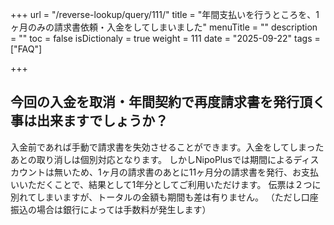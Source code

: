+++
url = "/reverse-lookup/query/111/"
title = "年間支払いを行うところを、1ヶ月のみの請求書依頼・入金をしてしまいました"
menuTitle = ""
description = ""
toc = false
isDictionaly = true
weight = 111
date = "2025-09-22"
tags = ["FAQ"]

+++

## 今回の入金を取消・年間契約で再度請求書を発行頂く事は出来ますでしょうか？

入金前であれば手動で請求書を失効させることができます。入金をしてしまったあとの取り消しは個別対応となります。
しかしNipoPlusでは期間によるディスカウントは無いため、1ヶ月の請求書のあとに11ヶ月分の請求書を発行、お支払いいただくことで、結果として1年分としてご利用いただけます。
伝票は２つに別れてしまいますが、トータルの金額も期間も差は有りません。
（ただし口座振込の場合は銀行によっては手数料が発生します）
